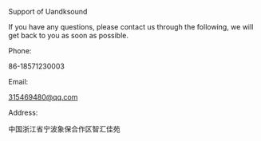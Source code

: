 Support of Uandksound

If you have any questions, please contact us through the following, we will get back to you as soon as possible.

Phone:

86-18571230003

Email:

315469480@qq.com

Address:

中国浙江省宁波象保合作区智汇佳苑
